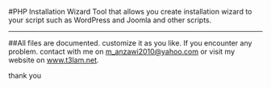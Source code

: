 #PHP Installation Wizard Tool that allows you create installation wizard to your  script such as WordPress and Joomla and other scripts.

---
##All files are documented.
customize it as you like.
If you encounter any problem. contact with me on m_anzawi2010@yahoo.com
or visit my website on www.t3lam.net.

thank you
